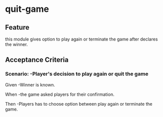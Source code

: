# quit-game

## Feature

this module gives option to play again or terminate the game
after declares the winner.

## Acceptance Criteria

### Scenario: -Player's decision to play again or quit the game

  Given -Winner is known.

  When -the game asked players for their confirmation.

  Then -Players has to choose option between
  play again or terminate the game.
